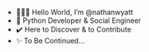 - 🙋🏻‍♂️  Hello World, I’m @nathanwyatt
- 🐍  Python Developer & Social Engineer
- ✔️  Here to Discover & to Contribute 
- ✨  To Be Continued...
